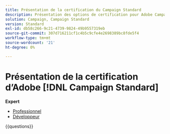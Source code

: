 ```yaml
---
title: Présentation de la certification du Campaign Standard
description: Présentation des options de certification pour Adobe Campaign Standard
solution: Campaign, Campaign Standard
version: Standard
exl-id: db58c266-9c21-4739-9824-49b9557319eb
source-git-commit: 307d716211cf1c4b5c9cfe4e2698389bc8fde5f4
workflow-type: tm+mt
source-wordcount: '21'
ht-degree: 0%

---
```


# Présentation de la certification d’Adobe [!DNL Campaign Standard]

**Expert**

* [Professionnel](https://certification.adobe.com/certification/business-practitioner-expert?%2Fcertification%2Fbusiness-practitioner-expert) <!--AD0-E307-->
* [Développeur](https://certification.adobe.com/certification/campaign-standard-developer-expert) <!--AD0-E306-->

{{questions}}

